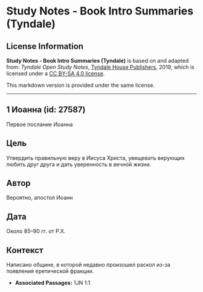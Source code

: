 # Study Notes - Book Intro Summaries (Tyndale)

## License Information

**Study Notes - Book Intro Summaries (Tyndale)** is based on and adapted from: _Tyndale Open Study Notes_, [Tyndale House Publishers](https://tyndaleopenresources.com/), 2019, which is licensed under a [CC BY-SA 4.0 license](https://creativecommons.org/licenses/by-sa/4.0/legalcode.en).

This markdown version is provided under the same license.



--------------------------------

## 1 Иоанна (id: 27587)

Первое послание Иоанна

Цель
----

Утвердить правильную веру в Иисуса Христа, увещевать верующих любить друг друга и дать уверенность в вечной жизни.

Автор
-----

Вероятно, апостол Иоанн

Дата
----

Около 85–90 гг. от Р.Х.

Контекст
--------

Написано общине, в которой недавно произошел раскол из\-за появления еретической фракции.

* **Associated Passages:** 1JN 1:1

